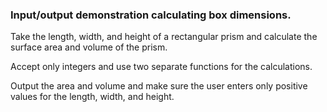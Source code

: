 ### Input/output demonstration calculating box dimensions.

Take the length, width, and height of a rectangular prism
and calculate the surface area and volume of the prism.

Accept only integers and use two separate functions for
the calculations.

Output the area and volume and make sure the user enters
only positive values for the length, width, and height.
